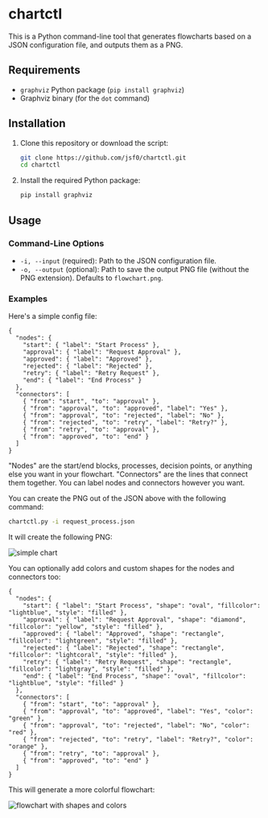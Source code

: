 # chartctl

This is a Python command-line tool that generates flowcharts based on a JSON configuration file, and outputs them as a PNG.

## Requirements

- `graphviz` Python package (`pip install graphviz`)
- Graphviz binary (for the `dot` command)

## Installation

1. Clone this repository or download the script:

    ```bash
    git clone https://github.com/jsf0/chartctl.git
    cd chartctl
    ```

2. Install the required Python package:

    ```bash
    pip install graphviz
    ```

## Usage

### Command-Line Options

- `-i, --input` (required): Path to the JSON configuration file.
- `-o, --output` (optional): Path to save the output PNG file (without the PNG extension). Defaults to `flowchart.png`.

### Examples

Here's a simple config file:
```
{
  "nodes": {
    "start": { "label": "Start Process" },
    "approval": { "label": "Request Approval" },
    "approved": { "label": "Approved" },
    "rejected": { "label": "Rejected" },
    "retry": { "label": "Retry Request" },
    "end": { "label": "End Process" }
  },
  "connectors": [
    { "from": "start", "to": "approval" },
    { "from": "approval", "to": "approved", "label": "Yes" },
    { "from": "approval", "to": "rejected", "label": "No" },
    { "from": "rejected", "to": "retry", "label": "Retry?" },
    { "from": "retry", "to": "approval" },
    { "from": "approved", "to": "end" }
  ]
}
```
"Nodes" are the start/end blocks, processes, decision points, or anything else you want in your flowchart. "Connectors" are the lines that connect them together. You can label nodes and connectors however you want.

You can create the PNG out of the JSON above with the following command:
```bash
chartctl.py -i request_process.json
```

It will create the following PNG:


![simple chart](https://kernelpanic.life/img/request_process.png)


You can optionally add colors and custom shapes for the nodes and connectors too:
```
{
  "nodes": {
    "start": { "label": "Start Process", "shape": "oval", "fillcolor": "lightblue", "style": "filled" },
    "approval": { "label": "Request Approval", "shape": "diamond", "fillcolor": "yellow", "style": "filled" },
    "approved": { "label": "Approved", "shape": "rectangle", "fillcolor": "lightgreen", "style": "filled" },
    "rejected": { "label": "Rejected", "shape": "rectangle", "fillcolor": "lightcoral", "style": "filled" },
    "retry": { "label": "Retry Request", "shape": "rectangle", "fillcolor": "lightgray", "style": "filled" },
    "end": { "label": "End Process", "shape": "oval", "fillcolor": "lightblue", "style": "filled" }
  },
  "connectors": [
    { "from": "start", "to": "approval" },
    { "from": "approval", "to": "approved", "label": "Yes", "color": "green" },
    { "from": "approval", "to": "rejected", "label": "No", "color": "red" },
    { "from": "rejected", "to": "retry", "label": "Retry?", "color": "orange" },
    { "from": "retry", "to": "approval" },
    { "from": "approved", "to": "end" }
  ]
}
```

This will generate a more colorful flowchart:


![flowchart with shapes and colors](https://kernelpanic.life/img/request_process_2.png)
